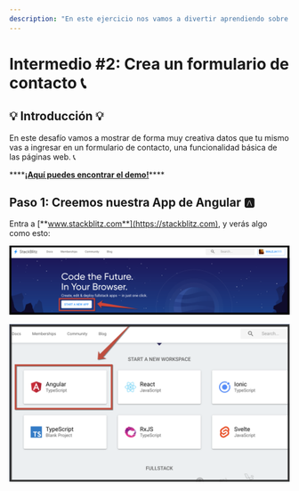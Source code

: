 ```yaml
---
description: "En este ejercicio nos vamos a divertir aprendiendo sobre Formularios en Angular.io \U0001F4DD"
---
```


# Intermedio \#2: Crea un formulario de contacto 📞

## 💡 Introducción 💡

En este desafío vamos a mostrar de forma muy creativa datos que tu mismo vas a ingresar en un formulario de contacto, una funcionalidad básica de las páginas web. 📞

\*\*\*\*[**¡Aquí puedes encontrar el demo!**](https://angular-contacto-template-driven-form.stackblitz.io)\*\*\*\*

## Paso 1: **Creemos nuestra App de Angular** 🅰️

Entra a [**www.stackblitz.com**](https://stackblitz.com), y verás algo como esto:

![](../.gitbook/assets/1.png)

![](../.gitbook/assets/screen-shot-2019-05-25-at-1.56.29-pm.png)

